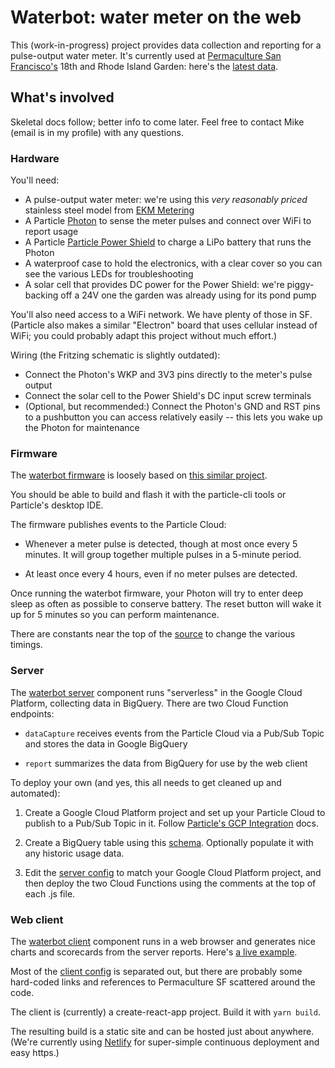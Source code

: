 # Waterbot: water meter on the web

This (work-in-progress) project provides data collection and reporting for a pulse-output water meter.
It's currently used at [Permaculture San Francisco's][permaculture-sf] 18th and Rhode Island Garden:
here's the [latest data][production-waterbot].

[permaculture-sf]: http://www.permaculture-sf.org
[production-waterbot]: https://waterbot.twistymaze.com


## What's involved

Skeletal docs follow; better info to come later. 
Feel free to contact Mike (email is in my profile) with any questions.


### Hardware

You'll need:

* A pulse-output water meter: we're using this *very reasonably priced* stainless steel
  model from [EKM Metering][water-meter]
* A Particle [Photon][photon] to sense the meter pulses and connect over WiFi to report usage
* A Particle [Particle Power Shield][power-shield] to charge a LiPo battery that runs the Photon
* A waterproof case to hold the electronics,
  with a clear cover so you can see the various LEDs for troubleshooting
* A solar cell that provides DC power for the Power Shield: we're piggy-backing off a 24V
  one the garden was already using for its pond pump  

You'll also need access to a WiFi network. We have plenty of those in SF.
(Particle also makes a similar "Electron" board that uses cellular instead
of WiFi; you could probably adapt this project without much effort.)

Wiring (the Fritzing schematic is slightly outdated):
* Connect the Photon's WKP and 3V3 pins directly to the meter's pulse output
* Connect the solar cell to the Power Shield's DC input screw terminals
* (Optional, but recommended:) Connect the Photon's GND and RST pins to a pushbutton
  you can access relatively easily -- this lets you wake up the Photon for maintenance  

[water-meter]: http://www.ekmmetering.com/3-4-water-meter-stainless-steel-pulse-output.html
[photon]: https://www.particle.io/products/hardware/photon-wifi-dev-kit
[power-shield]: https://docs.particle.io/datasheets/particle-shields/#power-shield


### Firmware

The [waterbot firmware](firmware/) is loosely based on [this similar project][water-usage-monitor].

You should be able to build and flash it with the particle-cli tools or Particle's desktop IDE.

The firmware publishes events to the Particle Cloud:

* Whenever a meter pulse is detected, though at most once every 5 minutes.
  It will group together multiple pulses in a 5-minute period.

* At least once every 4 hours, even if no meter pulses are detected.
  
Once running the waterbot firmware, your Photon will try to enter deep sleep as often as possible
to conserve battery. The reset button will wake it up for 5 minutes so you can perform maintenance.

There are constants near the top of the [source](firmware/src/waterbot.cpp)
to change the various timings.

[water-usage-monitor]: https://community.particle.io/t/water-usage-monitor/16187


### Server

The [waterbot server](server/) component runs "serverless" in the Google Cloud Platform,
collecting data in BigQuery. There are two Cloud Function endpoints:

* `dataCapture` receives events from the Particle Cloud via a Pub/Sub Topic
  and stores the data in Google BigQuery
  
* `report` summarizes the data from BigQuery for use by the web client


To deploy your own (and yes, this all needs to get cleaned up and automated):

1. Create a Google Cloud Platform project and set up your Particle Cloud to publish
   to a Pub/Sub Topic in it. Follow [Particle's GCP Integration][particle-google-pubsub] docs.

2. Create a BigQuery table using this [schema](server/schema.json). Optionally populate it
   with any historic usage data.

3. Edit the [server config](server/config.js) to match your Google Cloud Platform project,
   and then deploy the two Cloud Functions using the comments at the top of each .js file.

[particle-google-pubsub]: https://docs.particle.io/tutorials/integrations/google-cloud-platform/


### Web client

The [waterbot client](client/) component runs in a web browser and generates nice charts and scorecards
from the server reports. Here's [a live example][production-waterbot].

Most of the [client config](client/src/config.js) is separated out, but there are probably
some hard-coded links and references to Permaculture SF scattered around the code. 

The client is (currently) a create-react-app project. 
Build it with `yarn build`.

The resulting build is a static site and can be hosted just about anywhere.
(We're currently using [Netlify][netlify] for super-simple continuous deployment and easy https.)

[netlify]: https://www.netlify.com/
